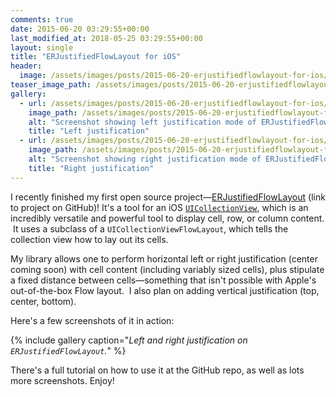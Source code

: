 ```yaml
---
comments: true
date: 2015-06-20 03:29:55+00:00
last_modified_at: 2018-05-25 03:29:55+00:00
layout: single
title: "ERJustifiedFlowLayout for iOS"
header:
  image: /assets/images/posts/2015-06-20-erjustifiedflowlayout-for-ios/eroth-flowlayout-post-feature.png
teaser_image_path: /assets/images/posts/2015-06-20-erjustifiedflowlayout-for-ios/teaser.png
gallery:
  - url: /assets/images/posts/2015-06-20-erjustifiedflowlayout-for-ios/left-justified.png
    image_path: /assets/images/posts/2015-06-20-erjustifiedflowlayout-for-ios/left-justified.png
    alt: "Screenshot showing left justification mode of ERJustifiedFlowLayout"
    title: "Left justification"
  - url: /assets/images/posts/2015-06-20-erjustifiedflowlayout-for-ios/right-justified.png
    image_path: /assets/images/posts/2015-06-20-erjustifiedflowlayout-for-ios/right-justified.png
    alt: "Screenshot showing right justification mode of ERJustifiedFlowLayout"
    title: "Right justification"
---
```


I recently finished my first open source project—[ERJustifiedFlowLayout](https://github.com/eroth/ERJustifiedFlowLayout) (link to project on GitHub)! It's a tool for an iOS [`UICollectionView`](https://developer.apple.com/library/ios/documentation/UIKit/Reference/UICollectionView_class/), which is an incredibly versatile and powerful tool to display cell, row, or column content.  It uses a subclass of a `UICollectionViewFlowLayout`, which tells the collection view how to lay out its cells.

My library allows one to perform horizontal left or right justification (center coming soon) with cell content (including variably sized cells), plus stipulate a fixed distance between cells—something that isn't possible with Apple's out-of-the-box Flow layout.  I also plan on adding vertical justification (top, center, bottom).

Here's a few screenshots of it in action:

{% include gallery caption="*Left and right justification on `ERJustifiedFlowLayout`.*" %}

There's a full tutorial on how to use it at the GitHub repo, as well as lots more screenshots.  Enjoy!
